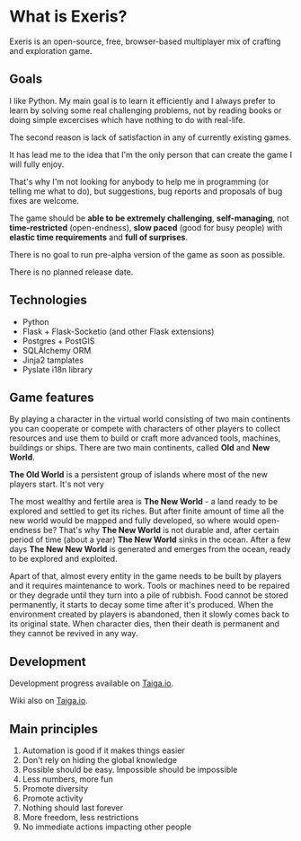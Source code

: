 What is Exeris?
===============
Exeris is an open-source, free, browser-based multiplayer mix of crafting and exploration game. 


Goals
-----
I like Python. My main goal is to learn it efficiently and I always prefer to learn by solving some
real challenging problems, not by reading books or doing simple excercises which have nothing to do with real-life.

The second reason is lack of satisfaction in any of currently existing games.

It has lead me to the idea that I'm the only person that can create the game I will fully enjoy.

That's why I'm not looking for anybody to help me in programming (or telling me what to do),
but suggestions, bug reports and proposals of bug fixes are welcome.

The game should be **able to be extremely challenging**, **self-managing**, not **time-restricted** (open-endness), **slow paced** (good for busy people)
with **elastic time requirements** and **full of surprises**.

There is no goal to run pre-alpha version of the game as soon as possible.

There is no planned release date.


Technologies
------------
 - Python
 - Flask + Flask-Socketio (and other Flask extensions)
 - Postgres + PostGIS
 - SQLAlchemy ORM
 - Jinja2 tamplates
 - Pyslate i18n library


Game features
-------------
By playing a character in the virtual world consisting of two main continents you can cooperate
or compete with characters of other players to collect resources and use them to build or craft
more advanced tools, machines, buildings or ships.
There are two main continents, called **Old** and **New World**.

**The Old World** is a persistent group of islands where most of the new players start. It's not very 

The most wealthy and fertile area is **The New World** - a land ready to be explored and settled to get its riches.
But after finite amount of time all the new world would be mapped and fully developed, so where would open-endness be?
That's why **The New World** is not durable and, after certain period of time (about a year) **The New World** sinks in the ocean.
After a few days **The New New World** is generated and emerges from the ocean, ready to be explored and exploited.

Apart of that, almost every entity in the game needs to be built by players and it requires maintenance to work.
Tools or machines need to be repaired or they degrade until they turn into a pile of rubbish.
Food cannot be stored permanently, it starts to decay some time after it's produced.
When the environment created by players is abandoned, then it slowly comes back to its original state.
When character dies, then their death is permanent and they cannot be revived in any way.


Development
-----------
Development progress available on [Taiga.io](https://tree.taiga.io/project/greekpl-exeris/).

Wiki also on [Taiga.io](https://tree.taiga.io/project/greekpl-exeris/wiki/home).


Main principles
---------------
1. Automation is good if it makes things easier
2. Don't rely on hiding the global knowledge
3. Possible should be easy. Impossible should be impossible
4. Less numbers, more fun
5. Promote diversity
6. Promote activity
7. Nothing should last forever
8. More freedom, less restrictions
9. No immediate actions impacting other people